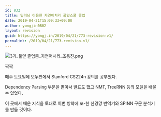 ```yaml
---
id: 832
title: 딥러닝 이용한 자연어처리 풀잎스쿨 졸업
date: 2019-04-21T15:09:33+09:00
author: yongjin0802
layout: revision
guid: https://yongj.in/2019/04/21/773-revision-v1/
permalink: /2019/04/21/773-revision-v1/
---
```

<img class="  wp-image-774 aligncenter" src="https://raw.githubusercontent.com/16Yongjin/16Yongjin.github.io/master/wp-content/uploads/2018/06/3e18480e185b5_e18491e185aee186afe1848be185b5e18781-e1848ce185a9e186afe1848be185a5e186b8e1848ce185b3e186bc_e1848ce185a1e1848be185a7.png" alt="3기_풀잎 졸업증_자연어처리_조용진.png" width="508" height="359" srcset="https://raw.githubusercontent.com/16Yongjin/16Yongjin.github.io/master/wp-content/uploads/2018/06/3e18480e185b5_e18491e185aee186afe1848be185b5e18781-e1848ce185a9e186afe1848be185a5e186b8e1848ce185b3e186bc_e1848ce185a1e1848be185a7.png 1753w, https://raw.githubusercontent.com/16Yongjin/16Yongjin.github.io/master/wp-content/uploads/2018/06/3e18480e185b5_e18491e185aee186afe1848be185b5e18781-e1848ce185a9e186afe1848be185a5e186b8e1848ce185b3e186bc_e1848ce185a1e1848be185a7-300x212.png 300w, https://raw.githubusercontent.com/16Yongjin/16Yongjin.github.io/master/wp-content/uploads/2018/06/3e18480e185b5_e18491e185aee186afe1848be185b5e18781-e1848ce185a9e186afe1848be185a5e186b8e1848ce185b3e186bc_e1848ce185a1e1848be185a7-768x543.png 768w, https://raw.githubusercontent.com/16Yongjin/16Yongjin.github.io/master/wp-content/uploads/2018/06/3e18480e185b5_e18491e185aee186afe1848be185b5e18781-e1848ce185a9e186afe1848be185a5e186b8e1848ce185b3e186bc_e1848ce185a1e1848be185a7-1024x724.png 1024w, https://raw.githubusercontent.com/16Yongjin/16Yongjin.github.io/master/wp-content/uploads/2018/06/3e18480e185b5_e18491e185aee186afe1848be185b5e18781-e1848ce185a9e186afe1848be185a5e186b8e1848ce185b3e186bc_e1848ce185a1e1848be185a7-1000x707.png 1000w, https://raw.githubusercontent.com/16Yongjin/16Yongjin.github.io/master/wp-content/uploads/2018/06/3e18480e185b5_e18491e185aee186afe1848be185b5e18781-e1848ce185a9e186afe1848be185a5e186b8e1848ce185b3e186bc_e1848ce185a1e1848be185a7-424x300.png 424w" sizes="(max-width: 508px) 100vw, 508px" />

짝짝

매주 토요일에 모두연에서 Stanford CS224n 강의를 공부했다.

Dependency Parsing 부분을 맡아서 발표도 했고 NMT, TreeRNN 등의 모델을 배울 수 있었다.

이 곳에서 배운 지식을 토대로 이번 방학에 포-한 신경망 번역기와 SPINN 구문 분석기를 만들 것이다.